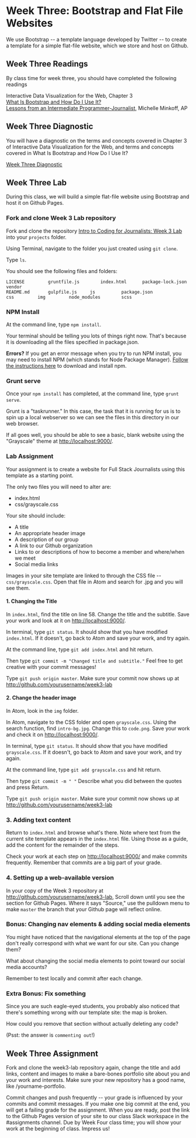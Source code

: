 # Week Three: Bootstrap and Flat File Websites

We use Bootstrap -- a template language developed by Twitter -- to create a template for a simple flat-file website, which we store and host on Github.

## Week Three Readings
By class time for week three, you should have completed the following readings

Interactive Data Visualization for the Web, Chapter 3<br>
[What Is Bootstrap and How Do I Use It?](https://www.taniarascia.com/what-is-bootstrap-and-how-do-i-use-it/)<br>
[Lessons from an Intermediate Programmer-Journalist](http://michelleminkoff.com/2015/03/27/lessons-from-an-intermediate-programmer-journalist-part-3-of-3/), Michelle Minkoff, AP<br>

## Week Three Diagnostic
You will have a diagnostic on the terms and concepts covered in Chapter 3 of Interactive Data Visualization for the Web, and terms and concepts covered in What Is Bootstrap and How Do I Use It?<Br>

[Week Three Diagnostic]()<br>

## Week Three Lab

During this class, we will build a simple flat-file website using Bootstrap and host it on Github Pages.

### Fork and clone Week 3 Lab repository

Fork and clone the repository [Intro to Coding for Journalists: Week 3 Lab](https://github.com/fullstackjournalists/Week3-Lab) into your `projects` folder.

Using Terminal, navigate to the folder you just created using `git clone`.

Type `ls`.

You should see the following files and folders:

```
LICENSE			gruntfile.js		index.html		package-lock.json	vendor
README.md		gulpfile.js		js			package.json
css			img			node_modules		scss
```

### NPM Install

At the command line, type `npm install`.

Your terminal should be telling you lots of things right now. That's because it
is downloading all the files specified in package.json.

**Errors?** If you get an error message when you try to run NPM install, you may need to install NPM (which stands for Node Package Manager). [Follow the instructions here](https://www.npmjs.com/get-npm) to download and install npm.

### Grunt serve

Once your `npm install` has completed, at the command line, type `grunt serve`.

Grunt is a "taskrunner." In this case, the task that it is running for us is
to spin up a local webserver so we can see the files in this directory in our
web browser.

If all goes well, you should be able to see a basic, blank website using
the "Grayscale" theme at [http://localhost:9000/](http://localhost:9000/).

### Lab Assignment

Your assignment is to create a website for Full Stack Journalists using this
template as a starting point.

The only two files you will need to alter are:

* index.html
* css/grayscale.css

Your site should include:

* A title
* An appropriate header image
* A description of our group
* A link to our Github organization
* Links to or descriptions of how to become a member and where/when we meet
* Social media links

Images in your site template are linked to through the CSS file -- `css/grayscale.css`.
Open that file in Atom and search for .jpg and you will see them.

#### 1. Changing the Title

In `index.html`, find the title on line 58. Change the title and the subtitle.
Save your work and look at it on [http://localhost:9000/](http://localhost:9000/).

In terminal, type `git status`. It should show that you have modified `index.html`.
If it doesn't, go back to Atom and save your work, and try again.

At the command line, type `git add index.html` and hit return.

Then type `git commit -m "Changed title and subtitle."` Feel free to get creative
with your commit messages!

Type `git push origin master`. Make sure your commit now shows up at
http://github.com/yourusername/week3-lab

#### 2. Change the header image

In Atom, look in the `img` folder.

In Atom, navigate to the CSS folder and open `grayscale.css`. Using the search
function, find `intro-bg.jpg`. Change this to `code.png`. Save your work and check it on [http://localhost:9000/](http://localhost:9000/).

In terminal, type `git status`. It should show that you have modified `grayscale.css`.
If it doesn't, go back to Atom and save your work, and try again.

At the command line, type `git add grayscale.css` and hit return.

Then type `git commit -m " "` Describe what you did between the quotes and press Return.

Type `git push origin master`. Make sure your commit now shows up at
http://github.com/yourusername/week3-lab

### 3. Adding text content

Return to `index.html` and browse what's there. Note where text from the current
site template appears in the `index.html` file. Using those as a guide,
add the content for the remainder of the steps.

Check your work at each step on [http://localhost:9000/](http://localhost:9000/) and make commits frequently. Remember that commits are a big part of your grade.


### 4. Setting up a web-available version

In your copy of the Week 3 repository at http://github.com/yourusername/week3-lab,
Scroll down until you see the section for Github Pages. Where it says "Source,"
use the pulldown menu to make `master` the branch that your Github page will
reflect online.

### Bonus: Changing nav elements & adding social media elements

You might have noticed that the navigational elements at the top of the page
don't really correspond with what we want for our site. Can you change them?

What about changing the social media elements to point toward our social media
accounts?

Remember to test locally and commit after each change.

### Extra Bonus: Fix something

Since you are such eagle-eyed students, you probably also noticed that there's something wrong with our template site: the map is broken.

How could you remove that section without actually deleting any code?

(Psst: the answer is `commenting out`!)

## Week Three Assignment

Fork and clone the week3-lab repository again, change the title and add links, content and images to make a bare-bones portfolio site about you and your work and interests. Make sure your new repository has a good name, like /yourname-portfolio. 

Commit changes and push frequently -- your grade is influenced by your commits and commit messages. If you make one big commit at the end, you will get a failing grade for the assignment. When you are ready, post the link to the Github Pages version of your site to our class Slack workspace in the #assignments channel. Due by Week Four class time; you will show your work at the beginning of class. Impress us!
